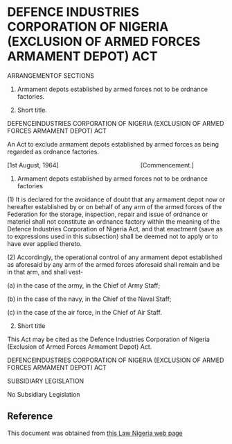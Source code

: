 # DEFENCE INDUSTRIES CORPORATION OF NIGERIA (EXCLUSION OF ARMED FORCES ARMAMENT DEPOT) ACT

ARRANGEMENTOF SECTIONS

1. Armament depots established by armed forces not to be ordnance factories.

2. Short title.

DEFENCEINDUSTRIES CORPORATION OF NIGERIA (EXCLUSION OF ARMED FORCES ARMAMENT DEPOT) ACT

An Act to exclude armament depots established by armed forces as being regarded as ordnance factories.

[1st August, 1964]                                                [Commencement.]

1. Armament depots established by armed forces not to be ordnance factories

(1) It is declared for the avoidance of doubt that any armament depot now or hereafter established by or on behalf of any arm of the armed forces of the Federation for the storage, inspection, repair and issue of ordnance or materiel shall not constitute an ordnance factory within the meaning of the Defence Industries Corporation of Nigeria Act, and that enactment (save as to expressions used in this subsection) shall be deemed not to apply or to have ever applied thereto.

(2) Accordingly, the operational control of any armament depot established as aforesaid by any arm of the armed forces aforesaid shall remain and be in that arm, and shall vest-

(a) in the case of the army, in the Chief of Army Staff;

(b) in the case of the navy, in the Chief of the Naval Staff;

(c) in the case of the air force, in the Chief of Air Staff.

2. Short title

This Act may be cited as the Defence Industries Corporation of Nigeria (Exclusion of Armed Forces Armament Depot) Act.

DEFENCEINDUSTRIES CORPORATION OF NIGERIA (EXCLUSION OF ARMED FORCES ARMAMENT DEPOT) ACT

SUBSIDIARY LEGISLATION

No Subsidiary Legislation

## Reference

This document was obtained from [this Law Nigeria web page](http://www.lawnigeria.com/LFN/D/Defence-Industries-Corporation-of-Nigeria-%28Exclusion-of-Armed-Forces-Armament-Depot%29Act.php)

